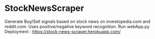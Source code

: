 # StockNewsScraper
Generate Buy/Sell signals based on stock news on investopedia.com and reddit.com. Uses positive/negative keyword recognition. 
Run webApp.py
<br> Deployment : https://stock-news-scraper.herokuapp.com/
